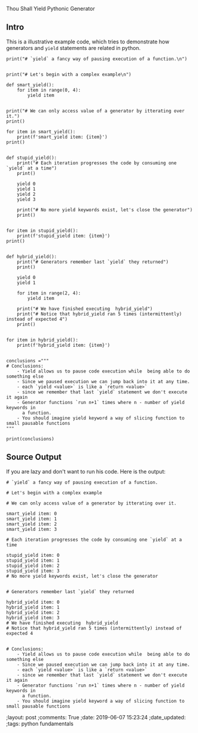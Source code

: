 Thou Shall Yield Pythonic Generator



## Intro

This is a  illustrative example code, which tries to demonstrate
how generators and `yield` statements are related in python.

```
print("# `yield` a fancy way of pausing execution of a function.\n")


print("# Let's begin with a complex example\n")

def smart_yield():
    for item in range(0, 4):
        yield item


print("# We can only access value of a generator by itterating over it.")
print()

for item in smart_yield():
    print(f'smart_yield item: {item}')
print()


def stupid_yield():
    print("# Each iteration progresses the code by consuming one `yield` at a time")
    print()

    yield 0
    yield 1
    yield 2
    yield 3

    print("# No more yield keywords exist, let's close the generator")
    print()


for item in stupid_yield():
    print(f'stupid_yield item: {item}')
print()


def hybrid_yield():
    print("# Generators remember last `yield` they returned")
    print()

    yield 0
    yield 1

    for item in range(2, 4):
        yield item

    print("# We have finished executing  hybrid_yield")
    print("# Notice that hybrid_yield ran 5 times (intermittently) instead of expected 4")
    print()


for item in hybrid_yield():
    print(f'hybrid_yield item: {item}')


conclusions ="""
# Conclusions:
    - Yield allows us to pause code execution while  being able to do something else
    - Since we paused execution we can jump back into it at any time.
    - each `yield <value>` is like a `return <value>`
    - since we remember that last `yield` statement we don't execute it again
    - Generator functions `run n+1` times where n - number of yield keywords in
      a function.
    - You should imagine yield keyword a way of slicing function to small pausable functions
"""

print(conclusions)

```

## Source Output

If you are lazy and don't want to run his code. Here is the output:

    # `yield` a fancy way of pausing execution of a function.

    # Let's begin with a complex example

    # We can only access value of a generator by itterating over it.

    smart_yield item: 0
    smart_yield item: 1
    smart_yield item: 2
    smart_yield item: 3

    # Each iteration progresses the code by consuming one `yield` at a time

    stupid_yield item: 0
    stupid_yield item: 1
    stupid_yield item: 2
    stupid_yield item: 3
    # No more yield keywords exist, let's close the generator


    # Generators remember last `yield` they returned

    hybrid_yield item: 0
    hybrid_yield item: 1
    hybrid_yield item: 2
    hybrid_yield item: 3
    # We have finished executing  hybrid_yield
    # Notice that hybrid_yield ran 5 times (intermittently) instead of expected 4


    # Conclusions:
        - Yield allows us to pause code execution while  being able to do something else
        - Since we paused execution we can jump back into it at any time.
        - each `yield <value>` is like a `return <value>`
        - since we remember that last `yield` statement we don't execute it again
        - Generator functions `run n+1` times where n - number of yield keywords in
          a function.
        - You should imagine yield keyword a way of slicing function to small pausable functions



;layout: post
;comments: True
;date: 2019-06-07 15:23:24
;date_updated: 
;tags: python fundamentals
